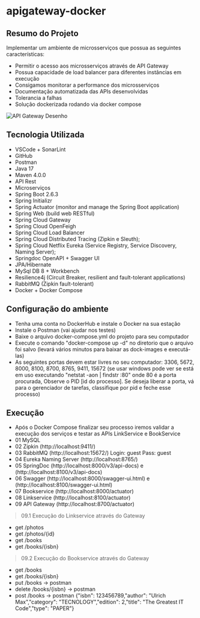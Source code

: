# apigateway-docker

## Resumo do Projeto
Implementar um ambiente de microsserviços que possua as seguintes características:
- Permitir o acesso aos microsserviços através de API Gateway
- Possua capacidade de load balancer para diferentes instâncias em execução
- Consigamos monitorar a performance dos microsserviços
- Documentação automatizada das APIs desenvolvidas
- Tolerancia a falhas
- Solução dockerizada rodando via docker compose

![API Gateway Desenho](https://user-images.githubusercontent.com/87205235/157774157-5c927076-4228-45f3-8bfd-768f72b27763.jpg)

## Tecnologia Utilizada
- VSCode + SonarLint
- GitHub
- Postman
- Java 17
- Maven 4.0.0
- API Rest
- Microserviços
- Spring Boot 2.6.3
- Spring Initializr
- Spring Actuator (monitor and manage the Spring Boot application)
- Spring Web (build web RESTful)
- Spring Cloud Gateway
- Spring Cloud OpenFeigh
- Spring Cloud Load Balancer 
- Spring Cloud Distributed Tracing (Zipkin e Sleuth);
- Spring Cloud Netflix Eureka (Service Registry, Service Discovery, Naming Server);
- Springdoc OpenAPI + Swagger UI
- JPA/Hibernate
- MySql DB 8 + Workbench
- Resilience4j (Circuit Breaker, resilient and fault-tolerant applications)
- RabbitMQ (Zipkin fault-tolerant)
- Docker + Docker Compose

## Configuração do ambiente
- Tenha uma conta no DockerHub e instale o Docker na sua estação
- Instale o Postman (vai ajudar nos testes)
- Baixe o arquivo docker-compose.yml do projeto para seu computador
- Execute o comando "docker-compose up -d" no diretorio que o arquivo foi salvo (levará vários minutos para baixar as dock-images e executá-las)
- As seguintes portas devem estar livres no seu computador: 3306, 5672, 8000, 8100, 8700, 8765, 9411, 15672
(se usar windows pode ver se está em uso executando "netstat -aon | findstr :80" onde 80 é a porta procurada, Observe o PID [id do processo]. Se deseja liberar a porta, vá para o gerenciador de tarefas, classifique por pid e feche esse processo) 

## Execução 
- Após o Docker Compose finalizar seu processo iremos validar a execução dos serviços e testar as APIs LinkService e BookService
- 01 MySQL
- 02 Zipkin (http://localhost:9411/)
- 03 RabbitMQ (http://localhost:15672/) Login: guest Pass: guest
- 04 Eureka Naming Server (http://localhost:8765/)
- 05 SpringDoc (http://localhost:8000/v3/api-docs) e (http://localhost:8100/v3/api-docs)
- 06 Swagger (http://localhost:8000/swagger-ui.html) e (http://localhost:8100/swagger-ui.html)
- 07 Bookservice (http://localhost:8000/actuator)
- 08 Linkservice (http://localhost:8100/actuator)
- 09 API Gateway (http://localhost:8700/actuator)
> 09.1 Execução do Linkservice através do Gateway
- get /photos
- get /photos/{id}
- get /books
- get /books/{isbn}
> 09.2 Execução do Bookservice através do Gateway
- get /books
- get /books/{isbn}
- put /books -> postman
- delete /books/{isbn} -> postman 
- post /books -> postman
{"isbn": 123456789,"author": "Ulrich Max","category": "TECNOLOGY","edition": 2,"title": "The Greatest IT Code","type": "PAPER"}
